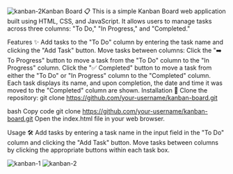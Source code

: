 ![kanban-2](https://github.com/Rajeshn09/pace-wisdom-JS/assets/117788569/e8dc41fc-40af-4d85-b9f6-0f1f36db17ba)Kanban Board 📋
This is a simple Kanban Board web application built using HTML, CSS, and JavaScript. It allows users to manage tasks across three columns: "To Do," "In Progress," and "Completed."

Features ✨
Add tasks to the "To Do" column by entering the task name and clicking the "Add Task" button.
Move tasks between columns:
Click the "➡️ To Progress" button to move a task from the "To Do" column to the "In Progress" column.
Click the "✅ Completed" button to move a task from either the "To Do" or "In Progress" column to the "Completed" column.
Each task displays its name, and upon completion, the date and time it was moved to the "Completed" column are shown.
Installation 🚀
Clone the repository:
git clone https://github.com/your-username/kanban-board.git

bash
Copy code
git clone https://github.com/your-username/kanban-board.git
Open the index.html file in your web browser.

Usage 🛠️
Add tasks by entering a task name in the input field in the "To Do" column and clicking the "Add Task" button.
Move tasks between columns by clicking the appropriate buttons within each task box.

![kanban-1](https://github.com/Rajeshn09/pace-wisdom-JS/assets/117788569/e658c09a-f92c-41cb-8f2c-92cfa54db1ca)
![kanban-2](https://github.com/Rajeshn09/pace-wisdom-JS/assets/117788569/5e33e09c-12e8-4d78-954e-f206bd5ae97d)



